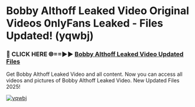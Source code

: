 # Bobby Althoff Leaked Video Original Videos 0nlyFans Leaked - Files Updated! (yqwbj)

<h3>🔴 CLICK HERE 🌐==►► <a href="https://tinyurl.com/3hn5wdd3" rel="nofollow">Bobby Althoff Leaked Video Updated Files</a></h3>

Get Bobby Althoff Leaked Video and all content. Now you can access all videos and pictures of Bobby Althoff Leaked Video. New Updated Files 2025!

[![yqwbj](https://i.imgur.com/4HnBqBT.gif)](https://tinyurl.com/3hn5wdd3)

